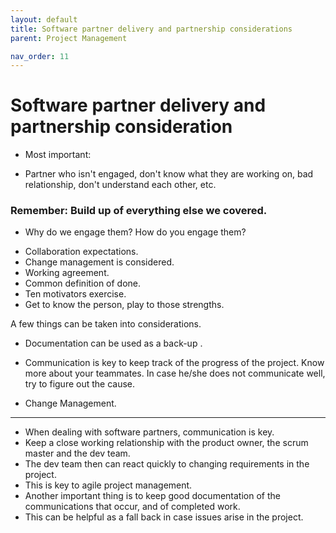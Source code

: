 ```yaml
---
layout: default
title: Software partner delivery and partnership considerations
parent: Project Management

nav_order: 11
---
```


# Software partner delivery and partnership consideration

* Most important: 
- Partner who isn't engaged, don't know what they are working on, bad relationship, don't understand each other, etc. 
### Remember: Build up of everything else we covered.

* Why do we engage them? How do you engage them? 
- Collaboration expectations. 
- Change management is considered. 
- Working agreement. 
- Common definition of done. 
- Ten motivators exercise. 
- Get to know the person, play to those strengths. 

A few things can be taken into considerations.

- Documentation can be used as a back-up .

- Communication is key to keep track of the progress of the project. Know more about your teammates. In case he/she does not communicate well, try to figure out the cause.

- Change Management.

--------------------------
- When dealing with software partners, communication is key. 
- Keep a close working relationship with the product owner, the scrum master and the dev team. 
- The dev team then can react quickly to changing requirements in the project.  
- This is key to agile project management. 
- Another important thing is to keep good documentation of the communications that occur, and of completed work. 
- This can be helpful as a fall back in case issues arise in the project.
